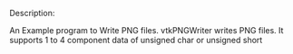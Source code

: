Description:

An Example program to Write PNG files.
vtkPNGWriter writes PNG files. It supports 1 to 4 component data of unsigned char or unsigned short
